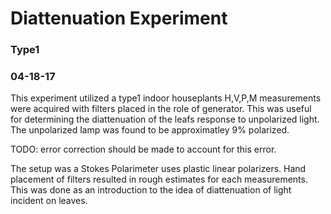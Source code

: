# Diattenuation Experiment
### Type1
### 04-18-17

This experiment utilized a type1 indoor houseplants
H,V,P,M measurements were acquired with filters placed in the role of generator.
This was useful for determining the diattenuation of the leafs response to unpolarized light.
The unpolarized lamp was found to be approximatley 9% polarized.

TODO: error correction should be made to account for this error.

The setup was a Stokes Polarimeter uses plastic linear polarizers.
Hand placement of filters resulted in rough estimates for each measurements.
This was done as an introduction to the idea of diattenuation of light incident on leaves.
